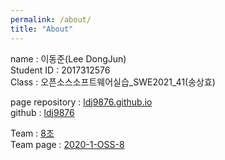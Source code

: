 ```yaml
---
permalink: /about/
title: "About"
---
```


name : 이동준(Lee DongJun)  
Student ID : 2017312576  
Class : 오픈소스소프트웨어실습_SWE2021_41(송상효)

page repository : [ldj9876.github.io](https://github.com/ldj9876)  
github : [ldj9876](https://github.com/ldj9876)  

Team : [8조](https://github.com/20-1-SKKU-OSS/2020-1-OSS-8)  
Team page : [2020-1-OSS-8](https://20-1-skku-oss.github.io/2020-1-OSS-8/)
